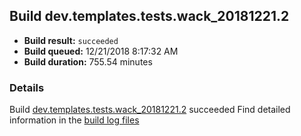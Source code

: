 ## Build dev.templates.tests.wack_20181221.2
- **Build result:** `succeeded`
- **Build queued:** 12/21/2018 8:17:32 AM
- **Build duration:** 755.54 minutes
### Details
Build [dev.templates.tests.wack_20181221.2](https://winappstudio.visualstudio.com/web/build.aspx?pcguid=a4ef43be-68ce-4195-a619-079b4d9834c2&builduri=vstfs%3a%2f%2f%2fBuild%2fBuild%2f26801) succeeded
Find detailed information in the [build log files](https://uwpctdiags.blob.core.windows.net/buildlogs/dev.templates.tests.wack_20181221.2_logs.zip)
